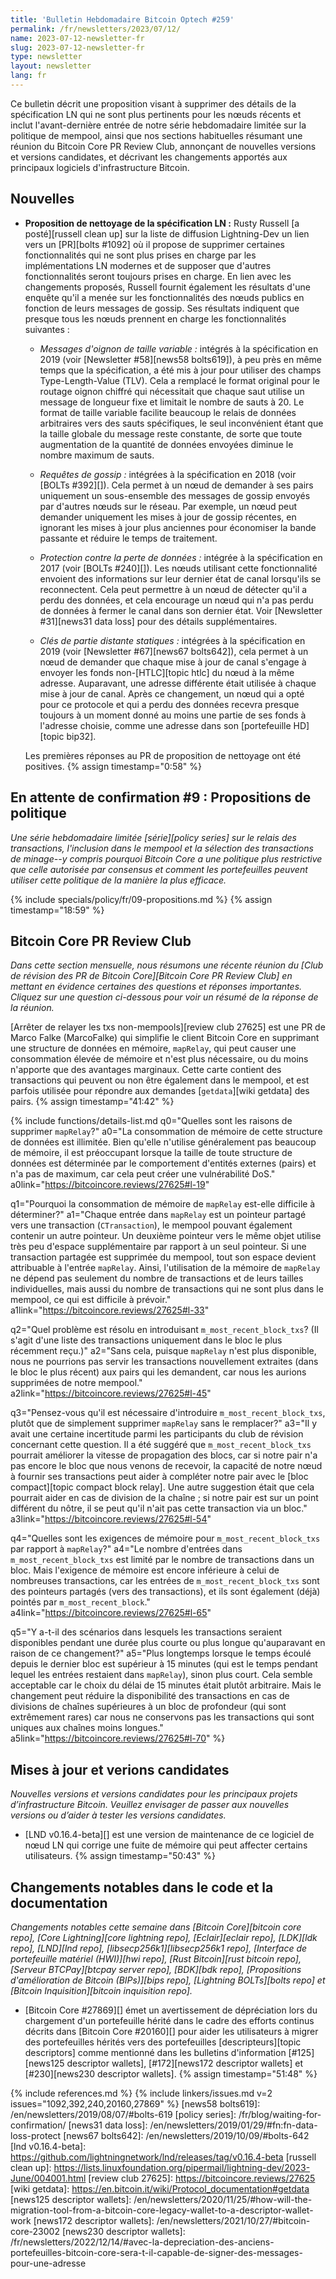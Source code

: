 ```yaml
---
title: 'Bulletin Hebdomadaire Bitcoin Optech #259'
permalink: /fr/newsletters/2023/07/12/
name: 2023-07-12-newsletter-fr
slug: 2023-07-12-newsletter-fr
type: newsletter
layout: newsletter
lang: fr
---
```

Ce bulletin décrit une proposition visant à supprimer des détails de la spécification LN qui ne sont plus pertinents pour les
nœuds récents et inclut l'avant-dernière entrée de notre série hebdomadaire limitée sur la politique de mempool, ainsi que nos
sections habituelles résumant une réunion du Bitcoin Core PR Review Club, annonçant de nouvelles versions et versions candidates,
et décrivant les changements apportés aux principaux logiciels d'infrastructure Bitcoin.

## Nouvelles

- **Proposition de nettoyage de la spécification LN :** Rusty Russell [a posté][russell clean up] sur la liste de diffusion
  Lightning-Dev un lien vers un [PR][bolts #1092] où il propose de supprimer certaines fonctionnalités qui ne sont plus
  prises en charge par les implémentations LN modernes et de supposer que d'autres fonctionnalités seront toujours prises en charge.
  En lien avec les changements proposés, Russell fournit également les résultats d'une enquête qu'il a menée sur les fonctionnalités
  des nœuds publics en fonction de leurs messages de gossip. Ses résultats indiquent que presque tous les nœuds prennent en charge
  les fonctionnalités suivantes :

  - *Messages d'oignon de taille variable :* intégrés à la spécification en 2019
    (voir [Newsletter #58][news58 bolts619]), à peu près en même temps que la spécification, a été mis à jour pour utiliser des
    champs Type-Length-Value (TLV). Cela a remplacé le format original pour le routage oignon chiffré qui nécessitait que chaque
    saut utilise un message de longueur fixe et limitait le nombre de sauts à 20. Le format de taille variable facilite beaucoup le
    relais de données arbitraires vers des sauts spécifiques, le seul inconvénient étant que la taille globale du message reste
    constante, de sorte que toute augmentation de la quantité de données envoyées diminue le nombre maximum de sauts.

  - *Requêtes de gossip :* intégrées à la spécification en 2018 (voir [BOLTs #392][]).
    Cela permet à un nœud de demander à ses pairs uniquement un sous-ensemble des messages de gossip envoyés par d'autres nœuds sur
    le réseau. Par exemple, un nœud peut demander uniquement les mises à jour de gossip récentes, en ignorant les mises à jour plus
    anciennes pour économiser la bande passante et réduire le temps de traitement.

  - *Protection contre la perte de données :* intégrée à la spécification en 2017 (voir [BOLTs #240][]).
    Les nœuds utilisant cette fonctionnalité envoient des informations sur leur dernier état de canal lorsqu'ils se reconnectent.
    Cela peut permettre à un nœud de détecter qu'il a perdu des données, et cela encourage un nœud qui n'a pas perdu de données à
    fermer le canal dans son dernier état. Voir [Newsletter #31][news31 data loss] pour des détails supplémentaires.

  - *Clés de partie distante statiques :* intégrées à la spécification en 2019
    (voir [Newsletter #67][news67 bolts642]), cela permet à un nœud de demander que chaque mise à jour de canal s'engage à envoyer
    les fonds non-[HTLC][topic htlc] du nœud à la même adresse. Auparavant, une adresse différente était utilisée à chaque mise à
    jour de canal. Après ce changement, un nœud qui a opté pour ce protocole et qui a perdu des données recevra presque toujours à
    un moment donné au moins une partie de ses fonds à l'adresse choisie, comme une adresse dans son [portefeuille HD][topic bip32].

  Les premières réponses au PR de proposition de nettoyage ont été positives. {% assign timestamp="0:58" %}

## En attente de confirmation #9 : Propositions de politique

_Une série hebdomadaire limitée [série][policy series] sur le relais des transactions, l'inclusion dans le mempool et la sélection
des transactions de minage--y compris pourquoi Bitcoin Core a une politique plus restrictive que celle autorisée par consensus et
comment les portefeuilles peuvent utiliser cette politique de la manière la plus efficace._

{% include specials/policy/fr/09-propositions.md %} {% assign timestamp="18:59" %}

## Bitcoin Core PR Review Club

*Dans cette section mensuelle, nous résumons une récente réunion du [Club de révision des PR de Bitcoin Core][Bitcoin Core PR Review Club]
en mettant en évidence certaines des questions et réponses importantes. Cliquez sur
une question ci-dessous pour voir un résumé de la réponse de la réunion.*

[Arrêter de relayer les txs non-mempools][review club 27625]
est une PR de Marco Falke (MarcoFalke) qui simplifie le client Bitcoin Core
en supprimant une structure de données en mémoire, `mapRelay`, qui peut
causer une consommation élevée de mémoire et n'est plus nécessaire, ou du moins
n'apporte que des avantages marginaux.
Cette carte contient des transactions qui peuvent ou non être également dans le mempool,
et est parfois utilisée pour répondre aux demandes [`getdata`][wiki getdata] des pairs. {% assign timestamp="41:42" %}

{% include functions/details-list.md
  q0="Quelles sont les raisons de supprimer `mapRelay`?"
  a0="La consommation de mémoire de cette structure de données est illimitée.
      Bien qu'elle n'utilise généralement pas beaucoup de mémoire, il est préoccupant lorsque
      la taille de toute structure de données est déterminée par le comportement
      d'entités externes (pairs) et n'a pas de maximum, car cela peut créer
      une vulnérabilité DoS."
  a0link="https://bitcoincore.reviews/27625#l-19"

  q1="Pourquoi la consommation de mémoire de `mapRelay` est-elle difficile à déterminer?"
  a1="Chaque entrée dans `mapRelay` est un pointeur partagé vers une transaction
      (`CTransaction`), le mempool pouvant également contenir un autre pointeur.
      Un deuxième pointeur vers le même objet utilise très peu d'espace supplémentaire
      par rapport à un seul pointeur.
      Si une transaction partagée est supprimée du mempool,
      tout son espace devient attribuable à l'entrée `mapRelay`.
      Ainsi, l'utilisation de la mémoire de `mapRelay` ne dépend pas seulement du nombre
      de transactions et de leurs tailles individuelles, mais aussi du nombre
      de transactions qui ne sont plus dans le mempool, ce qui est difficile
      à prévoir."
  a1link="https://bitcoincore.reviews/27625#l-33"

  q2="Quel problème est résolu en introduisant `m_most_recent_block_txs`?
      (Il s'agit d'une liste des transactions uniquement dans le bloc le plus récemment reçu.)"
  a2="Sans cela, puisque `mapRelay` n'est plus disponible, nous ne pourrions pas
      servir les transactions nouvellement extraites (dans le bloc le plus récent)
      aux pairs qui les demandent, car nous les aurions supprimées de
      notre mempool."
  a2link="https://bitcoincore.reviews/27625#l-45"

  q3="Pensez-vous qu'il est nécessaire d'introduire `m_most_recent_block_txs`,
      plutôt que de simplement supprimer `mapRelay` sans le remplacer?"
  a3="Il y avait une certaine incertitude parmi les participants du club de révision concernant cette question.
      Il a été suggéré que `m_most_recent_block_txs` pourrait améliorer la vitesse de propagation des blocs,
      car si notre pair n'a pas encore le bloc que nous venons de recevoir, la capacité de notre nœud à fournir ses transactions
      peut aider à compléter notre pair avec le [bloc compact][topic compact block relay].
      Une autre suggestion était que cela pourrait aider en cas de division de la chaîne ;
      si notre pair est sur un point différent du nôtre, il se peut qu'il n'ait pas cette
      transaction via un bloc."
  a3link="https://bitcoincore.reviews/27625#l-54"

  q4="Quelles sont les exigences de mémoire pour `m_most_recent_block_txs`
      par rapport à `mapRelay`?"
  a4="Le nombre d'entrées dans `m_most_recent_block_txs` est limité par
      le nombre de transactions dans un bloc. Mais l'exigence de mémoire
      est encore inférieure à celui de nombreuses transactions, car les entrées
      de `m_most_recent_block_txs` sont des pointeurs partagés (vers des transactions), et ils sont
      également (déjà) pointés par `m_most_recent_block`."
  a4link="https://bitcoincore.reviews/27625#l-65"

  q5="Y a-t-il des scénarios dans lesquels les transactions seraient disponibles
      pendant une durée plus courte ou plus longue qu'auparavant en raison de ce changement?"
  a5="Plus longtemps lorsque le temps écoulé depuis le dernier bloc est supérieur à 15 minutes
      (qui est le temps pendant lequel les entrées restaient dans `mapRelay`), sinon plus court.
      Cela semble acceptable car le choix du délai de 15 minutes était plutôt arbitraire.
      Mais le changement peut réduire la disponibilité des transactions en cas de
      divisions de chaînes supérieures à un bloc de profondeur (qui sont extrêmement rares)
      car nous ne conservons pas les transactions qui sont uniques aux chaînes moins longues."
  a5link="https://bitcoincore.reviews/27625#l-70"
%}

## Mises à jour et verions candidates

*Nouvelles versions et versions candidates pour les principaux projets d’infrastructure
Bitcoin. Veuillez envisager de passer aux nouvelles versions ou d’aider à tester
les versions candidates.*

- [LND v0.16.4-beta][] est une version de maintenance de ce logiciel de nœud LN
  qui corrige une fuite de mémoire qui peut affecter certains utilisateurs. {% assign timestamp="50:43" %}

## Changements notables dans le code et la documentation

*Changements notables cette semaine dans [Bitcoin Core][bitcoin core repo], [Core
Lightning][core lightning repo], [Eclair][eclair repo], [LDK][ldk repo],
[LND][lnd repo], [libsecp256k1][libsecp256k1 repo], [Interface de portefeuille
matériel (HWI)][hwi repo], [Rust Bitcoin][rust bitcoin repo], [Serveur BTCPay][btcpay server repo],
[BDK][bdk repo], [Propositions d'amélioration de Bitcoin (BIPs)][bips repo], [Lightning BOLTs][bolts repo] et
[Bitcoin Inquisition][bitcoin inquisition repo].*

- [Bitcoin Core #27869][] émet un avertissement de dépréciation lors du chargement d'un
  portefeuille hérité dans le cadre des efforts continus décrits dans [Bitcoin Core #20160][]
  pour aider les utilisateurs à migrer des portefeuilles hérités vers des portefeuilles [descripteurs][topic descriptors]
  comme mentionné dans les bulletins d'information [#125][news125 descriptor wallets],
  [#172][news172 descriptor wallets] et [#230][news230 descriptor wallets]. {% assign timestamp="51:48" %}

{% include references.md %}
{% include linkers/issues.md v=2 issues="1092,392,240,20160,27869" %}
[news58 bolts619]: /en/newsletters/2019/08/07/#bolts-619
[policy series]: /fr/blog/waiting-for-confirmation/
[news31 data loss]: /en/newsletters/2019/01/29/#fn:fn-data-loss-protect
[news67 bolts642]: /en/newsletters/2019/10/09/#bolts-642
[lnd v0.16.4-beta]: https://github.com/lightningnetwork/lnd/releases/tag/v0.16.4-beta
[russell clean up]: https://lists.linuxfoundation.org/pipermail/lightning-dev/2023-June/004001.html
[review club 27625]: https://bitcoincore.reviews/27625
[wiki getdata]: https://en.bitcoin.it/wiki/Protocol_documentation#getdata
[news125 descriptor wallets]: /en/newsletters/2020/11/25/#how-will-the-migration-tool-from-a-bitcoin-core-legacy-wallet-to-a-descriptor-wallet-work
[news172 descriptor wallets]: /en/newsletters/2021/10/27/#bitcoin-core-23002
[news230 descriptor wallets]: /fr/newsletters/2022/12/14/#avec-la-depreciation-des-anciens-portefeuilles-bitcoin-core-sera-t-il-capable-de-signer-des-messages-pour-une-adresse
